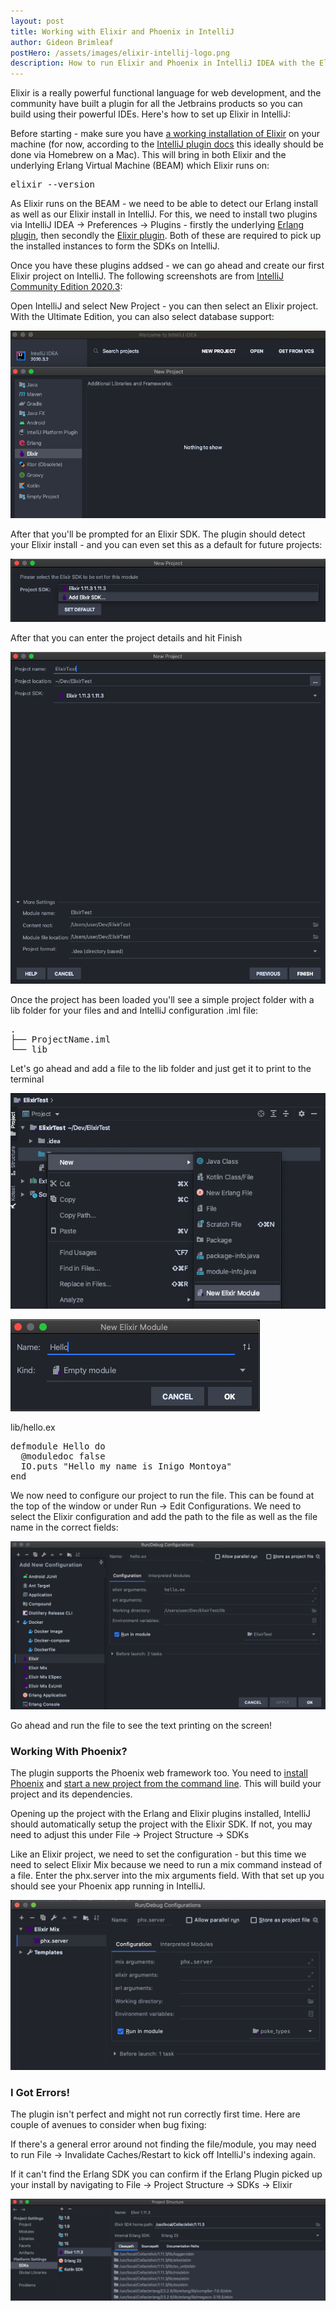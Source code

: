 ```yaml
---
layout: post
title: Working with Elixir and Phoenix in IntelliJ
author: Gideon Brimleaf
postHero: /assets/images/elixir-intellij-logo.png
description: How to run Elixir and Phoenix in IntelliJ IDEA with the Elxir plugin
---
```


Elixir is a really powerful functional language for web development, and the community have built a plugin for all the Jetbrains products so you can build using their powerful IDEs. Here's how to set up Elixir in IntelliJ:

Before starting - make sure you have [a working installation of Elixir](https://elixir-lang.org/install.html) on your machine (for now, according to the [IntelliJ plugin docs](https://github.com/KronicDeth/intellij-elixir) this ideally should be done via Homebrew on a Mac). This will bring in both Elixir and the underlying Erlang Virtual Machine (BEAM) which Elixir runs on:

<pre class="p-2 bg-primary text-light">
elixir --version
</pre>

As Elixir runs on the BEAM - we need to be able to detect our Erlang install as well as our Elixir install in IntelliJ.  For this, we need to install two plugins via <span class="code-snippet">IntelliJ IDEA -> Preferences -> Plugins</span> - firstly the underlying [Erlang plugin](https://plugins.jetbrains.com/plugin/7083-erlang), then secondly the [Elixir plugin](https://plugins.jetbrains.com/plugin/7522-elixir).  Both of these are required to pick up the installed instances to form the SDKs on IntelliJ.

Once you have these plugins addsed - we can go ahead and create our first Elixir project on IntelliJ.  The following screenshots are from [IntelliJ Community Edition 2020.3](https://www.jetbrains.com/idea/download/#section=mac):

Open IntelliJ and select <span class="code-snippet">New Project</span> - you can then select an Elixir project.  With the Ultimate Edition, you can also select database support:

<pre class="shadowy">
<img src="/assets/images/elixir-project-select.png" class="img-fluid" alt="elixir project select">
</pre>

After that you'll be prompted for an Elixir SDK. The plugin should detect your Elixir install - and you can even set this as a default for future projects:

<pre class="shadowy">
<img src="/assets/images/elixir-sdk-select.png" class="img-fluid" alt="elixir sdk select">
</pre>

After that you can enter the project details and hit <span class="code-snippet">Finish</span>

<pre class="shadowy">
<img src="/assets/images/elixir-project-naming.png" class="img-fluid" alt="elixir project naming">
</pre>

Once the project has been loaded you'll see a simple project folder with a <span class="code-snippet">lib</span> folder for your files and and IntelliJ configuration <span class="code-snippet">.iml</span> file:

<pre class="p-2 bg-primary text-light">
.
├── ProjectName.iml
└── lib
</pre>

Let's go ahead and add a file to the <span class="code-snippet">lib</span> folder and just get it to print to the terminal

<pre class="shadowy">
<img src="/assets/images/elixir-new-file.png" class="img-fluid" alt="elixir new file">
</pre>

<pre class="shadowy">
<img src="/assets/images/elixir-file-naming.png" class="img-fluid" alt="elixir file naming">
</pre>

<span class="font-weight-bold">lib/hello.ex</span>
<pre class="p-2 bg-primary text-light">
defmodule Hello do
  @moduledoc false
  IO.puts "Hello my name is Inigo Montoya"
end
</pre>

We now need to configure our project to run the file.  This can be found at the top of the window or under <span class="code-snippet">Run -> Edit Configurations</span>.  We need to select the <span class="code-snippet">Elixir</span> configuration and add the path to the file as well as the file name in the correct fields:

<pre class="shadowy">
<img src="/assets/images/elixir-edit-config.png" class="img-fluid" alt="elixir edit configuration">
</pre>

Go ahead and run the file to see the text printing on the screen!

### Working With Phoenix?

The plugin supports the Phoenix web framework too.  You need to [install Phoenix](https://hexdocs.pm/phoenix/installation.html#content) and [start a new project from the command line](https://hexdocs.pm/phoenix/up_and_running.html#content).  This will build your project and its dependencies.  

Opening up the project with the Erlang and Elixir plugins installed, IntelliJ should automatically setup the project with the Elixir SDK.  If not, you may need to adjust this under <span class="code-snippet">File -> Project Structure -> SDKs</span>

Like an Elixir project, we need to set the configuration - but this time we need to select <span class="code-snippet">Elixir Mix</span> because we need to run a <span class="code-snippet">mix</span> command instead of a file.  Enter the <span class="code-snippet">phx.server</span> into the <span class="code-snippet">mix arguments field</span>.  With that set up you should see your Phoenix app running in IntelliJ.

<pre class="shadowy">
<img src="/assets/images/elixir-phoenix-config.png" class="img-fluid" alt="elixir phoenix configuration">
</pre>

### I Got Errors!

The plugin isn't perfect and might not run correctly first time.  Here are couple of avenues to consider when bug fixing:

If there's a general error around not finding the file/module, you may need to run <span class="code-snippet">File -> Invalidate Caches/Restart</span> to kick off IntelliJ's indexing again.

If it can't find the Erlang SDK you can confirm if the Erlang Plugin picked up your install by navigating to <span class="code-snippet">File -> Project Structure -> SDKs -> Elixir</span>

<pre class="shadowy">
<img src="/assets/images/elixir-sdk-verification.png" class="img-fluid" alt="elixir sdk verification">
</pre>
